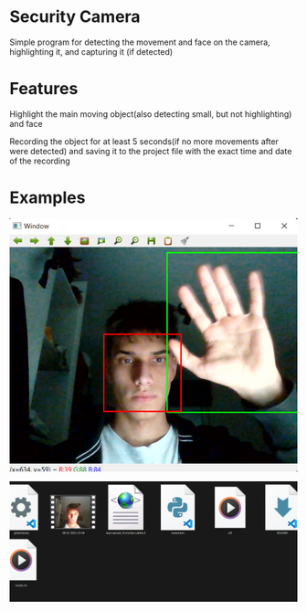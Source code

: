 # Security Camera
Simple program for detecting the movement and face on the camera, highlighting it, and capturing it (if detected)
# Features
Highlight the main moving object(also detecting small, but not highlighting) and face

Recording the object for at least 5 seconds(if no more movements after were detected) and saving it to the project file with the exact time and date of the recording

# Examples

![Photo1](https://github.com/Avdieienko/Security-camera/blob/main/example1.png?raw=true) 

![Photo1](https://github.com/Avdieienko/Security-camera/blob/main/example2.png?raw=true) 
